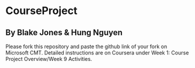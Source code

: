 # CourseProject

## By Blake Jones & Hung Nguyen

Please fork this repository and paste the github link of your fork on Microsoft CMT. Detailed instructions are on Coursera under Week 1: Course Project Overview/Week 9 Activities.
